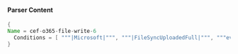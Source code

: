 #### Parser Content
```Java
{
Name = cef-o365-file-write-6
  Conditions = [ """|Microsoft|""", """|FileSyncUploadedFull|""", """eventId=""" ]
}
```